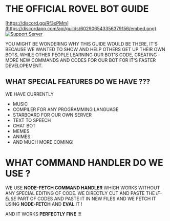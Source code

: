 # THE OFFICIAL ROVEL BOT GUIDE

[https://discord.gg/Rf3xPMm](https://discordapp.com/api/guilds/602906543356379156/embed.png)
[![Support Server](https://discordapp.com/api/guilds/602906543356379156/widget.png?style=banner2)](https://discord.gg/Rf3xPMm)
[](https://img.shields.io/badge/Invite-ROVEL%20BOT-blue?style=flat-square&logo=discord)

YOU MIGHT BE WONDERING WHY THIS GUIDE WOULD BE THERE, IT'S BECAUSE WE WANTED TO SHOW AND HELP OTHERS GET UP THEIR OWN BOTS, WHILE OTHER PEOPLE LEARNING OUR BOT'S CODE, CREATING MORE NEW COMMANDS AND CODES FOR OUR BOT FOR IT'S FASTER DEVELOPEMENT.

## WHAT SPECIAL FEATURES DO WE HAVE ???

WE HAVE CURRENTLY
- MUSIC
- COMPILER FOR ANY PROGRAMMING LANGUAGE
- STARBOARD FOR OUR OWN SERVER
- TEXT TO SPEECH
- CHAT BOT
- MEMES
- ANIMES
- AND MUCH MORE COMING!

# WHAT COMMAND HANDLER DO WE USE ?

WE USE **NODE-FETCH COMMAND HANDLER** WHICH WORKS WITHOUT ANY SPECIAL EDITING OF CODE. WE DIRECTLY CUT AND PASTE THE _IF-ELSE_ PART OF CODES AND PASTE IT IN NEW FILES AND WE FETCH IT USING **NODE-FETCH** AND **EVAL** IT !

AND IT WORKS **PERFECTLY FINE** !!!

